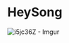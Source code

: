 # HeySong

![i5jc36Z - Imgur](https://user-images.githubusercontent.com/115087373/227858930-c6944dab-b8f1-4ec2-aaac-66baa985d3e4.gif)
